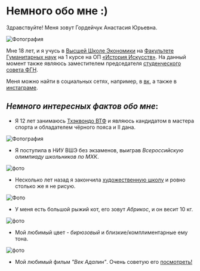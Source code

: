 # Немного обо мне :) 

Здравствуйте! Меня зовут Гордейчук Анастасия Юрьевна.

![Фотография](https://pp.userapi.com/c840225/v840225083/39450/bUFIfzPS6xY.jpg "Моя фотография")

Мне 18 лет, и я учусь в [Высшей Школе Экономики](https://www.hse.ru/ "ВШЭ") на [Факультете Гуманитарных наук](https://hum.hse.ru/ "ФГН") на 1 курсе на ОП [«История Искусств»](https://www.hse.ru/ba/histart/ "История Искусств"). 
На данный момент также являюсь заместителем председателя [студенческого совета ФГН](https://hum.hse.ru/studsovet "Студсовет ФГН").

Меня можно найти в социальных сетях, например, в [вк](https://vk.com/anastasiya_lo_lo "Гордейчук Анастасия"), а также в [инстаграме](https://www.instagram.com/gordeyjchuk/ "@gordeyjchuk"). 

## *Немного интересных фактов обо мне*:

- Я 12 лет занимаюсь [Тхэквондо ВТФ](https://ru.wikipedia.org/wiki/%D0%A2%D1%85%D1%8D%D0%BA%D0%B2%D0%BE%D0%BD%D0%B4%D0%BE "Тхэквондо") и являюсь кандидатом в мастера спорта и обладателем чёрного пояса и II дана. 

![Фотография](https://pp.userapi.com/c616416/v616416235/6ae/mAX_QuboZtA.jpg "фото 2015 года")

- Я поступила в НИУ ВШЭ без экзаменов, выиграв *Всероссийскую олимпиаду школьников по МХК*.

 ![фото](https://pp.userapi.com/c638021/v638021235/322c3/HqaI7Ym_gBo.jpg "Всерос")

- Несколько лет назад я закончила [художественную школу](http://xn--80ahdmzkf3b1a.xn--p1ai/ "ДХШ им. Репина") и ровно столько же я не рисую.

![Фото](https://pp.userapi.com/c306507/v306507664/73d1/UlE5z-1gT54.jpg "Мой натюрморт")

- У меня есть большой рыжий кот, его зовут *Абрикос*, и он весит 10 кг.

![фото](https://pp.userapi.com/c840532/v840532969/4671e/_KSRiPIoDkE.jpg "Абрикос")

- Мой любимый цвет - *бирюзовый* и близкие/комплиментарные ему тона. 

![фото](http://sanabis.ru/sanabis/color_collage/turquoise/natur.jpg "Бирюзовый")

- Мой любимый фильм *"Век Адалин"*. Очень советую его [посмотреть!](https://www.ivi.ru/watch/127024/description "Век Адалин на ivi")
